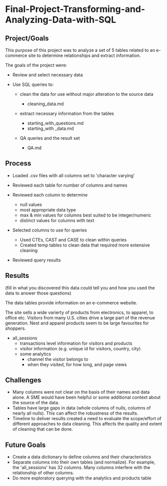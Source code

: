 # Final-Project-Transforming-and-Analyzing-Data-with-SQL

## Project/Goals
This purpose of this project was to analyze a set of 5 tables related to an e-commerce site to determine relationships and extract information. 

The goals of the project were:

* Review and select necessary data
* Use SQL queries to:

    * clean the data for use without major alteration to the source data
        
        * cleaning_data.md 
    * extract necessary information from the tables 
        * starting_with_questions.md
        * starting_with _data.md
    * QA queries and the result set
        * QA.md

## Process
* Loaded .csv files with all columns set to 'character varying'
* Reviewed each table for number of columns and names
* Reviewed each column to determine 
    
    * null values
    * most appropriate data type
    * max & min values for columns best suited to be integer/numeric
    * distinct values for columns with text
* Selected columns to use for queries
    * Used CTEs, CAST and CASE to clean within queries
    * Created temp tables to clean data that required more extensive cleaning
* Reviewed query results

## Results
(fill in what you discovered this data could tell you and how you used the data to answer those questions)

The data tables provide information on an e-commerce website. 

The site sells a wide varierty of products from electronics, to apparel, to office etc. Visitors from many U.S. cities drive a large part of the revenue generation. Nest and apparel products seem to be large favourites for shoppers. 

* all_sessions
    * transactions level information for visitors and products
    * visitor information (e.g. unique id for visitors, country, city)
    * some analytics
        * channel the visitor belongs to
        * when they visited, for how long, and page views



## Challenges 
* Many columns were not clear on the basis of their names and data alone. A SME would have been helpful or some additional context about the source of the data.
* Tables have large gaps in data (whole columns of nulls, columns of nearly all nulls). This can affect the robustness of the results.
* Timeline to deliver results created a need to evaluate the scope/effort of different approaches to data cleaning. This affects the quality and extent of cleaning that can be done.  

## Future Goals

* Create a data dictionary to define columns and their characteristics
* Separate columns into their own tables (and normalize). For example, the 'all_sessions' has 32 columns. Many columns interfere with the relationship of other columns. 
* Do more exploratory querying with the analytics and products table